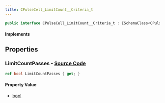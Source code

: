 ```yaml
---
title: CPulseCell_LimitCount__Criteria_t
---
```


```csharp
public interface CPulseCell_LimitCount__Criteria_t : ISchemaClass<CPulseCell_LimitCount__Criteria_t>, ISchemaField, ISchemaClass, INativeHandle
```

#### Implements

## Properties

### **LimitCountPasses** - [Source Code](https://github.com/swiftly-solution/swiftlys2/blob/main/managed/src/SwiftlyS2.Generated/Schemas/Interfaces/CPulseCell_LimitCount__Criteria_t.cs#L16)

```csharp
ref bool LimitCountPasses { get; }
```

#### Property Value

- [bool](https://learn.microsoft.com/dotnet/api/system.boolean)

